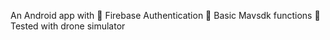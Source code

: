 
An Android app with
:large_orange_diamond: Firebase Authentication
:small_red_triangle: Basic Mavsdk functions
:large_blue_circle: Tested with drone simulator

